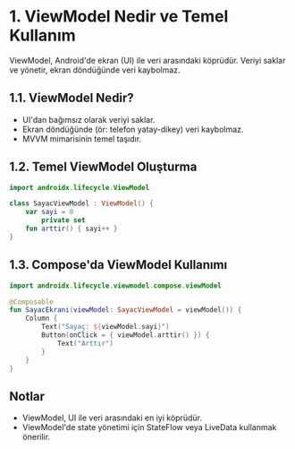 # 1. ViewModel Nedir ve Temel Kullanım

ViewModel, Android'de ekran (UI) ile veri arasındaki köprüdür. Veriyi saklar ve yönetir, ekran döndüğünde veri kaybolmaz.

## 1.1. ViewModel Nedir?
- UI'dan bağımsız olarak veriyi saklar.
- Ekran döndüğünde (ör: telefon yatay-dikey) veri kaybolmaz.
- MVVM mimarisinin temel taşıdır.

## 1.2. Temel ViewModel Oluşturma
```kotlin
import androidx.lifecycle.ViewModel

class SayacViewModel : ViewModel() {
    var sayi = 0
        private set
    fun arttir() { sayi++ }
}
```

## 1.3. Compose'da ViewModel Kullanımı
```kotlin
import androidx.lifecycle.viewmodel.compose.viewModel

@Composable
fun SayacEkrani(viewModel: SayacViewModel = viewModel()) {
    Column {
        Text("Sayaç: ${viewModel.sayi}")
        Button(onClick = { viewModel.arttir() }) {
            Text("Arttır")
        }
    }
}
```

## Notlar
- ViewModel, UI ile veri arasındaki en iyi köprüdür.
- ViewModel'de state yönetimi için StateFlow veya LiveData kullanmak önerilir. 